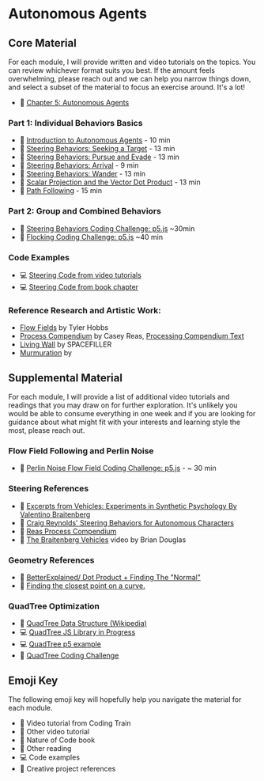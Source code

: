 # Autonomous Agents

## Core Material

For each module, I will provide written and video tutorials on the topics. You can review whichever format suits you best. If the amount feels overwhelming, please reach out and we can help you narrow things down, and select a subset of the material to focus an exercise around. It's a lot!

- 📗 [Chapter 5: Autonomous Agents](https://nature-of-code-2nd-edition.netlify.app/autonomous-agents/)

### Part 1: Individual Behaviors Basics

- 🚂 [Introduction to Autonomous Agents](https://thecodingtrain.com/tracks/the-nature-of-code-2/noc/5-autonomous-agents/1-steering-agents) - 10 min
- 🚂 [Steering Behaviors: Seeking a Target](https://thecodingtrain.com/tracks/the-nature-of-code-2/noc/5-autonomous-agents/2-seeking-a-target) - 13 min
- 🚂 [Steering Behaviors: Pursue and Evade](https://thecodingtrain.com/tracks/the-nature-of-code-2/noc/5-autonomous-agents/3-pursue-and-evade) - 13 min
- 🚂 [Steering Behaviors: Arrival](https://thecodingtrain.com/tracks/the-nature-of-code-2/noc/5-autonomous-agents/4-arrive-steering) - 9 min
- 🚂 [Steering Behaviors: Wander](https://thecodingtrain.com/tracks/the-nature-of-code-2/noc/5-autonomous-agents/5-wander) - 13 min
- 🚂 [Scalar Projection and the Vector Dot Product](https://thecodingtrain.com/tracks/the-nature-of-code-2/noc/5-autonomous-agents/6-scalar-projection) - 13 min
- 🚂 [Path Following](https://thecodingtrain.com/tracks/the-nature-of-code-2/noc/5-autonomous-agents/7-path-following) - 15 min

### Part 2: Group and Combined Behaviors

- 🚂 [Steering Behaviors Coding Challenge: p5.js](https://thecodingtrain.com/CodingChallenges/059-steering-text-paths.html) ~30min
- 🚂 [Flocking Coding Challenge: p5.js](https://thecodingtrain.com/CodingChallenges/124-flocking-boids.html) ~40 min

### Code Examples

- 💻 [Steering Code from video tutorials](https://editor.p5js.org/codingtrain/collections/S4nJEexPF)
- 💻 [Steering Code from book chapter](https://editor.p5js.org/natureofcode/collections/6iND7LlFR)

### Reference Research and Artistic Work:

- [Flow Fields](https://tylerxhobbs.com/essays/2020/flow-fields) by Tyler Hobbs
- [Process Compendium](https://vimeo.com/22955812) by Casey Reas, [Processing Compendium Text](https://reas.com/compendium_text/)
- [Living Wall](https://spacefiller.space/livingwall/) by SPACEFILLER
- [Murmuration](https://roberthodgin.com/project/murmuration) by

## Supplemental Material

For each module, I will provide a list of additional video tutorials and readings that you may draw on for further exploration. It's unlikely you would be able to consume everything in one week and if you are looking for guidance about what might fit with your interests and learning style the most, please reach out.

### Flow Field Following and Perlin Noise

- 🚂 [Perlin Noise Flow Field Coding Challenge: p5.js](https://thecodingtrain.com/CodingChallenges/024-perlinnoiseflowfield.html) - ~ 30 min

### Steering References

- 📕 [Excerpts from Vehicles: Experiments in Synthetic Psychology By Valentino Braitenberg](https://drive.google.com/file/d/1iztmHNX7kmc96tgV44eVJLHsJTTmm_Hd/view?usp=sharing)
- 📕 [Craig Reynolds' Steering Behaviors for Autonomous Characters](http://www.red3d.com/cwr/steer/)
- 🎥 [Reas Process Compendium](https://vimeo.com/22955812)
- 🎥 [The Braitenberg Vehicles](https://youtu.be/A-fxij3zM7g) video by Brian Douglas

### Geometry References

- 📕 [BetterExplained/ Dot Product + Finding The "Normal"](http://betterexplained.com/articles/vector-calculus-understanding-the-dot-product/)
- 📕 [Finding the closest point on a curve.](http://www.mesacc.edu/~marfv02121/readings/nearest_point/index.html)

### QuadTree Optimization

- 📕 [QuadTree Data Structure (Wikipedia)](https://en.wikipedia.org/wiki/Quadtree)
- 💻 [QuadTree JS Library in Progress](https://github.com/CodingTrain/QuadTree)
- 💻 [QuadTree p5 example](https://editor.p5js.org/natureofcode/sketches/Y8hseRvYe)
- 🚂 [QuadTree Coding Challenge](https://thecodingtrain.com/challenges/98-quadtree)

## Emoji Key

The following emoji key will hopefully help you navigate the material for each module.

- 🚂 Video tutorial from Coding Train
- 🎥 Other video tutorial
- 📗 Nature of Code book
- 📕 Other reading
- 💻 Code examples
- 🎨 Creative project references
